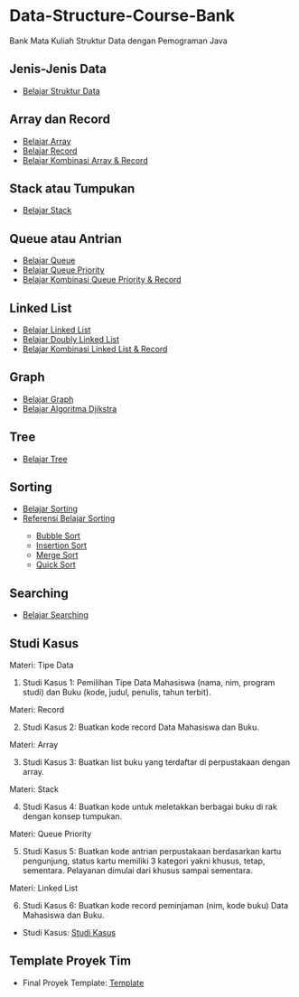 # Data-Structure-Course-Bank
Bank Mata Kuliah Struktur Data dengan Pemograman Java

## Jenis-Jenis Data
<ul>
  <li><a href="https://github.com/Muhammad-Ikhwan-Fathulloh/Algorithm-and-Programming-1-Course-Bank/tree/main/Java%20Programming/TipeData">Belajar Struktur Data</a></li>
</ul>

## Array dan Record
<ul>
  <li><a href="https://github.com/Muhammad-Ikhwan-Fathulloh/Data-Structure-Course-Bank/tree/main/Java%20Programming/Array">Belajar Array</a></li>
  <li><a href="https://github.com/Muhammad-Ikhwan-Fathulloh/Data-Structure-Course-Bank/tree/main/Java%20Programming/Record">Belajar Record</a></li>
  <li><a href="https://github.com/Muhammad-Ikhwan-Fathulloh/Data-Structure-Course-Bank/tree/main/Java%20Programming/Array%20Record">Belajar Kombinasi Array & Record</a></li>
</ul>

## Stack atau Tumpukan
<ul>
  <li><a href="https://github.com/Muhammad-Ikhwan-Fathulloh/Data-Structure-Course-Bank/tree/main/Java%20Programming/Stack">Belajar Stack</a></li>
</ul>

## Queue atau Antrian
<ul>
  <li><a href="https://github.com/Muhammad-Ikhwan-Fathulloh/Data-Structure-Course-Bank/tree/main/Java%20Programming/Queue">Belajar Queue</a></li>
  <li><a href="https://github.com/Muhammad-Ikhwan-Fathulloh/Data-Structure-Course-Bank/tree/main/Java%20Programming/Priority%20Queue">Belajar Queue Priority</a></li>
  <li><a href="https://github.com/Muhammad-Ikhwan-Fathulloh/Data-Structure-Course-Bank/tree/main/Java%20Programming/Priority%20Queue%20Record">Belajar Kombinasi Queue Priority & Record</a></li>
</ul>

## Linked List
<ul>
  <li><a href="https://github.com/Muhammad-Ikhwan-Fathulloh/Data-Structure-Course-Bank/tree/main/Java%20Programming/Linked%20List">Belajar Linked List</a></li>
  <li><a href="https://github.com/Muhammad-Ikhwan-Fathulloh/Data-Structure-Course-Bank/tree/main/Java%20Programming/Doubly%20Linked%20List">Belajar Doubly Linked List</a></li>
  <li><a href="https://github.com/Muhammad-Ikhwan-Fathulloh/Data-Structure-Course-Bank/tree/main/Java%20Programming/Linked%20List%20Record">Belajar Kombinasi Linked List & Record</a></li>
</ul>

## Graph
<ul>
  <li><a href="https://github.com/Muhammad-Ikhwan-Fathulloh/Data-Structure-Course-Bank/tree/main/Java%20Programming/Graph">Belajar Graph</a></li>
  <li><a href="https://github.com/Muhammad-Ikhwan-Fathulloh/Data-Structure-Course-Bank/tree/main/Java%20Programming/Graph/AlgorithmDjikstra">Belajar Algoritma Djikstra</a></li>
</ul>

## Tree
<ul>
  <li><a href="https://github.com/Muhammad-Ikhwan-Fathulloh/Data-Structure-Course-Bank/tree/main/Java%20Programming/Tree">Belajar Tree</a></li>
</ul>

## Sorting
<ul>
  <li><a href="https://github.com/Muhammad-Ikhwan-Fathulloh/Data-Structure-Course-Bank/tree/main/Java%20Programming/Sort">Belajar Sorting</a></li>
  <li><a href="https://www.freecodecamp.org/news/sorting-algorithms-explained-with-examples-in-python-java-and-c/">Referensi Belajar Sorting</a></li>
  <ul>
    <li><a href="https://www.programiz.com/dsa/bubble-sort">Bubble Sort</a></li>
    <li><a href="https://www.programiz.com/dsa/insertion-sort">Insertion Sort</a></li>
    <li><a href="https://www.programiz.com/dsa/merge-sort">Merge Sort</a></li>
    <li><a href="https://www.programiz.com/dsa/quick-sort">Quick Sort</a></li>
  </ul>
</ul>

## Searching
<ul>
  <li><a href="https://github.com/Muhammad-Ikhwan-Fathulloh/Data-Structure-Course-Bank/tree/main/Java%20Programming/Searching">Belajar Searching</a></li>
</ul>

## Studi Kasus
Materi: Tipe Data

1. Studi Kasus 1: Pemilihan Tipe Data Mahasiswa (nama, nim, program studi) dan Buku (kode, judul, penulis, tahun terbit).

Materi: Record

2. Studi Kasus 2: Buatkan kode record Data Mahasiswa dan Buku.

Materi: Array

3. Studi Kasus 3: Buatkan list buku yang terdaftar di perpustakaan dengan array.

Materi: Stack

4. Studi Kasus 4: Buatkan kode untuk meletakkan berbagai buku di rak dengan konsep tumpukan.

Materi: Queue Priority

5. Studi Kasus 5: Buatkan kode antrian perpustakaan berdasarkan kartu pengunjung, status kartu memiliki 3 kategori yakni khusus, tetap, sementara. Pelayanan dimulai dari khusus sampai sementara.

Materi: Linked List

6.  Studi Kasus 6: Buatkan kode record peminjaman (nim, kode buku) Data Mahasiswa dan Buku.
<ul>
  <li>Studi Kasus: <a href="https://github.com/Muhammad-Ikhwan-Fathulloh/Data-Structure-Course-Bank/tree/main/Java%20Programming/Quiz">Studi Kasus</a></li>
</ul>

## Template Proyek Tim
<ul>
  <li>Final Proyek Template: <a href="https://github.com/Muhammad-Ikhwan-Fathulloh/Final-Student-Project">Template</a></li>
</ul>
